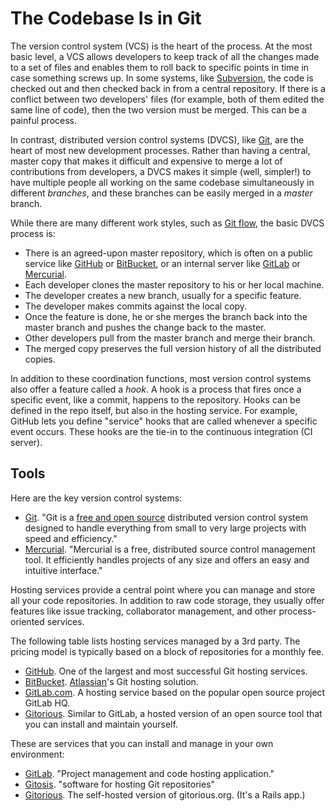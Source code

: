 # The Codebase Is in Git

<span class="drop fa fa-code-fork fa-5x pull-left fa-border"></span>

The version control system (VCS) is the heart of the process. At the most basic level, a VCS allows developers to keep track of all the changes made to a set of files and enables them to roll back to specific points in time in case something screws up. In some systems, like [Subversion](http://subversion.apache.org/), the code is checked out and then checked back in from a central repository. If there is a conflict between two developers' files (for example, both of them edited the same line of code), then the two version must be merged. This can be a painful process.

In contrast, distributed version control systems (DVCS), like [Git](http://git-scm.com/), are the heart of most new development processes. Rather than having a central, master copy that makes it difficult and expensive to merge a lot of contributions from developers, a DVCS makes it simple (well, simpler!) to have multiple people all working on the same codebase simultaneously in different _branches_, and these branches can be easily merged in a _master_ branch.

While there are many different work styles, such as [Git flow](http://nvie.com/posts/a-successful-git-branching-model/), the basic DVCS process is:

* There is an agreed-upon master repository, which is often on a public service like [GitHub](https://github.com/) or [BitBucket](https://bitbucket.org/), or an internal server like [GitLab](https://www.gitlab.com/) or [Mercurial](http://mercurial.selenic.com/).
* Each developer clones the master repository to his or her local machine.
* The developer creates a new branch, usually for a specific feature.
* The developer makes commits against the local copy.
* Once the feature is done, he or she merges the branch back into the master branch and pushes the change back to the master.
* Other developers pull from the master branch and merge their branch.
* The merged copy preserves the full version history of all the distributed copies.

In addition to these coordination functions, most version control systems also offer a feature called a _hook_. A hook is a process that fires once a specific event, like a commit, happens to the repository. Hooks can be defined in the repo itself, but also in the hosting service. For example, GitHub lets you define "service" hooks that are called whenever a specific event occurs. These hooks are the tie-in to the continuous integration (CI server).

## Tools

Here are the key version control systems:

* [Git](http://git-scm.com/). "Git is a [free and open source](http://git-scm.com/about/free-and-open-source) distributed version control system designed to handle everything from small to very large projects with speed and efficiency."
* [Mercurial](http://mercurial.selenic.com/). "Mercurial is a free, distributed source control management tool. It efficiently handles projects of any size and offers an easy and intuitive interface."

Hosting services provide a central point where you can manage and store all your code repositories. In addition to raw code storage, they usually offer features like issue tracking, collaborator management, and other process-oriented services.

The following table lists hosting services managed by a 3rd party.  The pricing model is typically based on a block of repositories for a monthly fee.

* [GitHub](https://github.com/).  One of the largest and most successful Git hosting services.
* [BitBucket](https://bitbucket.org/).  [Atlassian](https://www.atlassian.com/)'s Git hosting solution.
* [GitLab.com](https://www.gitlab.com/). A hosting service based on the popular open source project GitLab HQ.
* [Gitorious](https://gitorious.org/). Similar to GitLab, a hosted version of an open source tool that you can install and maintain yourself.

These are services that you can install and manage in your own environment:

* [GitLab](https://github.com/gitlabhq/gitlabhq).  "Project management and code hosting application."
* [Gitosis](https://github.com/tv42/gitosis). "software for hosting Git repositories"
* [Gitorious](https://gitorious.org/gitorious). The self-hosted version of gitorious.org. (It's a Rails app.)
